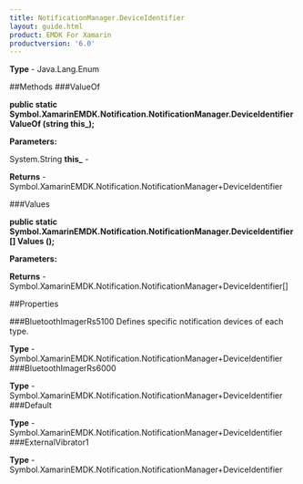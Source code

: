```yaml
---
title: NotificationManager.DeviceIdentifier
layout: guide.html
product: EMDK For Xamarin 
productversion: '6.0' 
---
```


    

**Type** - Java.Lang.Enum

##Methods
###ValueOf

**public static Symbol.XamarinEMDK.Notification.NotificationManager.DeviceIdentifier ValueOf (string this_);**


        

**Parameters:**

System.String **this_**  - 
        

**Returns** - Symbol.XamarinEMDK.Notification.NotificationManager+DeviceIdentifier

###Values

**public static Symbol.XamarinEMDK.Notification.NotificationManager.DeviceIdentifier[] Values ();**


        

**Parameters:**

**Returns** - Symbol.XamarinEMDK.Notification.NotificationManager+DeviceIdentifier[]

##Properties

###BluetoothImagerRs5100
Defines specific notification devices of each type.

**Type** - Symbol.XamarinEMDK.Notification.NotificationManager+DeviceIdentifier
###BluetoothImagerRs6000

        

**Type** - Symbol.XamarinEMDK.Notification.NotificationManager+DeviceIdentifier
###Default

        

**Type** - Symbol.XamarinEMDK.Notification.NotificationManager+DeviceIdentifier
###ExternalVibrator1

        

**Type** - Symbol.XamarinEMDK.Notification.NotificationManager+DeviceIdentifier
